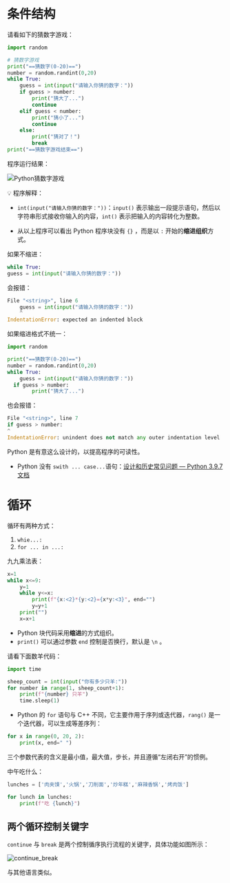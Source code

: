 # 条件结构

请看如下的猜数字游戏：

```python
import random

# 猜数字游戏 
print("==猜数字(0-20)==")
number = random.randint(0,20)
while True:
    guess = int(input("请输入你猜的数字："))
    if guess > number:
        print("猜大了...")
        continue
    elif guess < number:
        print("猜小了...")
        continue
    else:
        print("猜对了！")
        break
print("==猜数字游戏结束==")
```

程序运行结果：

![Python猜数字游戏](https://sophia-1303119720.cos.ap-nanjing.myqcloud.com/Python%E7%8C%9C%E6%95%B0%E5%AD%97%E6%B8%B8%E6%88%8F.png)

:bulb: 程序解释：


- `int(input("请输入你猜的数字："))`：`input()` 表示输出一段提示语句，然后以字符串形式接收你输入的内容，`int()` 表示把输入的内容转化为整数。

- 从以上程序可以看出 Python 程序块没有 `{}`  ，而是以  `:`  开始的**缩进组织**方式。

如果不缩进：

```python
while True:
guess = int(input("请输入你猜的数字："))
```
会报错：
```python
File "<string>", line 6
    guess = int(input("请输入你猜的数字："))
    ^
IndentationError: expected an indented block
```

如果缩进格式不统一：

```python
import random

print("==猜数字(0-20)==")
number = random.randint(0,20)
while True:
    guess = int(input("请输入你猜的数字："))
  if guess > number:
        print("猜大了...")
```

也会报错：

```python
File "<string>", line 7
if guess > number:
^
IndentationError: unindent does not match any outer indentation level
```
Python 是有意这么设计的，以提高程序的可读性。
- Python 没有 `swith ... case...`语句：[设计和历史常见问题 — Python 3.9.7 文档](https://docs.python.org/zh-cn/3/faq/design.html#why-isn-t-there-a-switch-or-case-statement-in-python)



# 循环

循环有两种方式：

1. `whie...:`
2. `for ... in ...:`

九九乘法表：

```python
x=1
while x<=9:
    y=1
    while y<=x:
        print(f"{x:<2}*{y:<2}={x*y:<3}", end="")
        y=y+1
    print("")
    x=x+1
```

- Python 块代码采用**缩进**的方式组织。
- `print()` 可以通过参数 `end`  控制是否换行，默认是 `\n` 。

请看下面数羊代码：

```python
import time

sheep_count = int(input("你有多少只羊:"))
for number in range(1, sheep_count+1):
    print(f"{number} 只羊")
    time.sleep(1)
```

- Python 的 `for` 语句与 C++ 不同，它主要作用于序列或迭代器，`rang()` 是一个迭代器，可以生成等差序列：

```python
for x in range(0, 20, 2):
    print(x, end=" ")
```

三个参数代表的含义是最小值，最大值，步长，并且遵循“左闭右开”的惯例。

中午吃什么：

```python
lunches = ['肉夹馍','火锅','刀削面','炒年糕','麻辣香锅','烤肉饭']

for lunch in lunches:
    print(f"吃 {lunch}")
```



## 两个循环控制关键字

`continue` 与 `break` 是两个控制循序执行流程的关键字，具体功能如图所示：

![continue_break](https://sophia-1303119720.cos.ap-nanjing.myqcloud.com/continue_break.png)

与其他语言类似。

